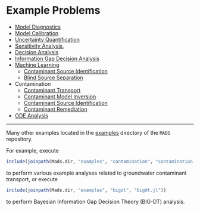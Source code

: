 # Example Problems

- [Model Diagnostics](model_diagnostics/model_diagnostics.md)
- [Model Calibration](model_inversion_contamination/model_inversion_contamination.md)
- [Uncertainty Quantification](bayesian_sampling/bayesian_sampling.md)
- [Sensitivity Analysis](ode/ode.md),
- [Decision Analysis](bigdt/source_termination/source_termination.md)
- [Information Gap Decision Analysis](infogap/infogap.md)
- [Machine Learning](machine_learning/machine_learning.md)
  - [Contaminant Source Identification](contaminant_source_identification/contaminant_source_identification.md)
  - [Blind Source Separation](blind_source_separation/blind_source_separation.md)
- Contamination
  - [Contaminant Transport](contamination/contamination.md)
  - [Contaminant Model Inversion](model_inversion_contamination/model_inversion_contamination.md)
  - [Contaminant Source Identification](contaminant_source_identification/contaminant_source_identification.md)
  - [Contaminant Remediation](bigdt/source_termination/source_termination.md)
- [ODE Analysis](ode/ode.md)

***

Many other examples located in the [examples](https://github.com/madsjulia/Mads.jl/tree/master/examples) directory of the `MADS` repository.

For example, execute

```julia
include(joinpath(Mads.dir, "examples", "contamination", "contamination.jl"))
```

to perform various example analyses related to groundwater contaminant transport, or execute

```julia
include(joinpath(Mads.dir, "examples", "bigdt", "bigdt.jl"))
```

to perform Bayesian Information Gap Decision Theory (BIG-DT) analysis.
